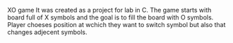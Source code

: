 XO game
It was created as a project for lab in C.
The game starts with board full of X symbols and the goal is to
fill the board with O symbols.
Player choeses position at wchich they want to switch symbol but also
that changes adjecent symbols.